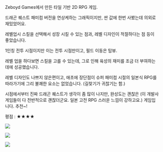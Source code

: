 Zeboyd Games에서 만든 타일 기반 2D RPG 게임.

드래곤 퀘스트 패미컴 버전을 연상케하는 그래픽이지만, 싼 값에 한번 사봤는데 의외로 재밌었어요.

레벨업시 스킬을 선택해서 성장 시킬 수 있는 점과, 레벨 디자인이 적절하다는 점 등이 좋았습니다.

1인칭 전투 시점이지만 이는 전투 시점만이고, 필드 이동은 탑뷰.

레벨 업을 하다보면 스킬을 고를 수 있는데, 그로 인해 육성의 재미를 조금 더 부여하는 데에 성공했습니다.

레벨 디자인도 나쁘지 않은편이고, 애초에 장단점이 슈퍼 패미컴 시절의 일본식 RPG를 따라가기에 그리 불쾌한 요소는 없었습니다. (길찾기가 귀찮기는 함.)

시점에서부터 진짜 드래곤 퀘스트가 생각이 좀 많이 나지만, 완성도는 괜찮은 (이 개발사 게임들이 다 전반적으로 괜찮더군요. 일본 고전 RPG 스러운 느낌이 강하고요.) 게임입니다. 추천~!

평점 : ★★★★

![](./0.jpg)

![](./1.jpg)

![](./2.jpg)
